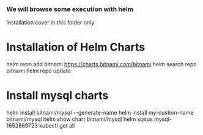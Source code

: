 ### We will browse some execution with helm

Installation cover in this folder only

# Installation of Helm Charts
helm repo add bitnami https://charts.bitnami.com/bitnami
helm search repo bitnami
helm repo update 
# Install mysql charts
helm install bitnami/mysql --generate-name
helm install my-custom-name bitnami/mysql
helm show chart bitnami/mysql
helm status mysql-1652869723 <Name would be different>
kubectl get all